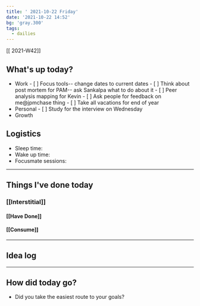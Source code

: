 ```yaml
---
title: ' 2021-10-22 Friday'
date: '2021-10-22 14:52'
bg: 'gray.300'
tags:
  - dailies
---
```


[[ 2021-W42]]

## What's up today?

- Work - [ ] Focus tools-- change dates to current dates - [ ] Think about post mortem for PAM-- ask Sankalpa what to do about it - [ ] Peer analysis mapping for Kevin - [ ] Ask people for feedback on me@jpmchase thing - [ ] Take all vacations for end of year
- Personal - [ ] Study for the interview on Wednesday
- Growth

## Logistics

- Sleep time:
- Wake up time:
- Focusmate sessions:

---

## Things I've done today

### [[Interstitial]]

#### [[Have Done]]

#### [[Consume]]

---

## Idea log

---

## How did today go?

- Did you take the easiest route to your goals?
